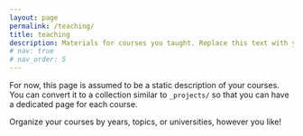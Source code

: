 ```yaml
---
layout: page
permalink: /teaching/
title: teaching
description: Materials for courses you taught. Replace this text with your description.
# nav: true
# nav_order: 5
---
```


For now, this page is assumed to be a static description of your courses. You can convert it to a collection similar to `_projects/` so that you can have a dedicated page for each course.

Organize your courses by years, topics, or universities, however you like!
